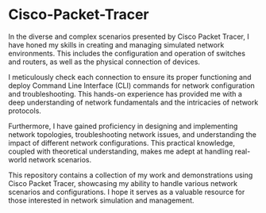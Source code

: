 # Cisco-Packet-Tracer
In the diverse and complex scenarios presented by Cisco Packet Tracer, I have honed my skills in creating and managing simulated network environments. This includes the configuration and operation of switches and routers, as well as the physical connection of devices.

I meticulously check each connection to ensure its proper functioning and deploy Command Line Interface (CLI) commands for network configuration and troubleshooting. This hands-on experience has provided me with a deep understanding of network fundamentals and the intricacies of network protocols.

Furthermore, I have gained proficiency in designing and implementing network topologies, troubleshooting network issues, and understanding the impact of different network configurations. This practical knowledge, coupled with theoretical understanding, makes me adept at handling real-world network scenarios.

This repository contains a collection of my work and demonstrations using Cisco Packet Tracer, showcasing my ability to handle various network scenarios and configurations. I hope it serves as a valuable resource for those interested in network simulation and management.
